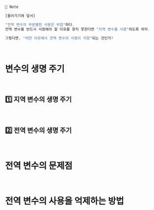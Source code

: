 ```js

🔎 Note

[들어가기에 앞서]

"전역 변수의 무분별한 사용은 위험"하다.
전역 변수를 반드시 사용해야 할 이유를 찾지 못한다면 "지역 변수를 사용"하도록 하자.

그렇다면, "어떤 이유에서 전역 변수의 사용이 지양"되는 것인가?
```
<br>

# 변수의 생명 주기
<br>

## 1️⃣ 지역 변수의 생명 주기
<br>

## 2️⃣ 전역 변수의 생명 주기
<br>

# 전역 변수의 문제점
<br>

# 전역 변수의 사용을 억제하는 방법
<br>
